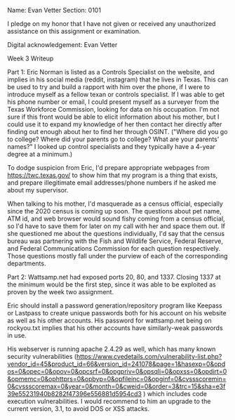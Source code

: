 Name: Evan Vetter Section: 0101

I pledge on my honor that I have not given or received any unauthorized assistance on this assignment or examination.

Digital acknowledgement: Evan Vetter

Week 3 Writeup

Part 1: Eric Norman is listed as a Controls Specialist on the website, and implies in his social media (reddit, instagram) that he lives in Texas. This can be used to try and build a rapport with him over the phone, if I were to introduce myself as a fellow texan or controls specialist. If I was able to get his phone number or email, I could present myself as a surveyer from the Texas Workforce Commission, looking for data on his occupation. I'm not sure if this front would be able to elicit information about his mother, but I could use it to expand my knowledge of her then contact her directly after finding out enough about her to find her through OSINT.
("Where did you go to college? Where did your parents go to college? What are your parents' names?" I looked up control specialists and they typically have a 4-year degree at a minimum.) 

To dodge suspicion from Eric, I'd prepare appropriate webpages from https://twc.texas.gov/ to show him that my program is a thing that exists, and prepare illegitimate email addresses/phone numbers if he asked me about my supervisor. 

When talking to his mother, I'd masquerade as a census official, especially since the 2020 census is coming up soon. The questions about pet name, ATM id, and web browser would sound fishy coming from a census official, so I'd have to save them for later on my call with her and space them out. If she questioned me about the questions individually, I'd say that the census bureau was partnering with the Fish and Wildlife Service, Federal Reserve, and Federal Communications Commission for each question respectively. Those questions mostly fall under the purview of each of the corresponding departments.

Part 2:
 Wattsamp.net had exposed ports 20, 80, and 1337. Closing 1337 at the minimum would be the first step, since it was able to be exploited as proven by the week two assignment. 

Eric should install a password generation/repository program like Keepass or Lastpass to create unique passwords both for his account on his website as well as his other accounts. His password for wattsamp.net being on rockyou.txt implies that his other accounts have similarly-weak passwords in use.

 His webserver is running apache 2.4.29 as well, which has many known security vulnerabilities (https://www.cvedetails.com/vulnerability-list.php?vendor_id=45&product_id=66&version_id=241078&page=1&hasexp=0&opdos=0&opec=0&opov=0&opcsrf=0&opgpriv=0&opsqli=0&opxss=0&opdirt=0&opmemc=0&ophttprs=0&opbyp=0&opfileinc=0&opginf=0&cvssscoremin=0&cvssscoremax=0&year=0&month=0&cweid=0&order=3&trc=15&sha=e3f39e55231940b8282f47396e556881d5954cd3 ) which includes code execution vulnerabilities. I would recommend to him an upgrade to the current version, 3.1, to avoid DOS or XSS attacks.